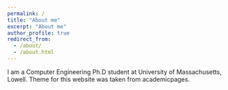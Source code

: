 ```yaml
---
permalink: /
title: "About me"
excerpt: "About me"
author_profile: true
redirect_from: 
  - /about/
  - /about.html
---
```


I am a Computer Engineering Ph.D student at University of Massachusetts, Lowell.
Theme for this website was taken from academicpages.